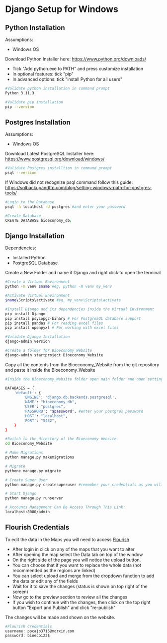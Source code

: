 
# Django Setup for Windows
## Python Installation

Assumptions:
- Windows OS

Download Python Installer here: https://www.python.org/downloads/
- Tick "Add python.exe to PATH" and press customize installation
- In optional features: tick "pip"
- In advanced options: tick "install Python for all users"


```bash
#Validate python installation in command prompt
Python 3.11.3

#Validate pip installation
pip --version
```

## Postgres Installation

Assumptions:
- Windows OS

Download Latest PostgreSQL Installer here: https://www.postgresql.org/download/windows/

```bash
#Validate Postgres installtion in command prompt
psql --version
```
If Windows did not recognize psql command follow this guide: https://sqlbackupandftp.com/blog/setting-windows-path-for-postgres-tools/

```bash
#Login to the Database
psql -h localhost -U postgres #and enter your password

#Create Database
CREATE DATABASE bioeconomy_db;
```

## Django Installation

Dependencies:
- Installed Python
- PostgreSQL Database

Create a New Folder and name it Django and right click to open the terminal
```bash
#Create a Virtual Environment
python -m venv $name #eg. python -m venv my_venv

#Activate Virtual Environment
$name\Scripts\activate #eg. my_venv\Scripts\activate

#Install Django and its dependencies inside the Virtual Environment
pip install Django 
pip install psycopg2-binary # For PostgreSQL database support
pip install pandas # For reading excel files
pip install openpyxl # For working with excel files

#Validate Django Installation
django-admin version

#Create a folder for Bioeconomy Website
django-admin startproject Bioeconomy_Website
```

Copy all the contents from the Bioeconomy_Website from the git repository and paste it inside the Bioeconomy_Website

```bash
#Inside the Bioeconomy_Website folder open main folder and open settings.py and find the Django Database Settings

DATABASES = {
    'default': {
        'ENGINE': 'django.db.backends.postgresql',
        'NAME': "bioeconomy_db",
        'USER': "postgres",
        'PASSWORD': "$password", #enter your postgres password
        'HOST': "localhost",
        'PORT': "5432",
    }
}

#Switch to the directory of the Bioeconomy Website
cd Bioeconomy_Website

# Make Migrations
python manage.py makemigrations

# Migrate
pythone manage.py migrate

# Create Super User
python manage.py createsuperuser #remember your credentials as you will be using it to access the accounts management

# Start Django
python manage.py runserver

# Accounts Management Can Be Access Through This Link:
localhost:8000/admin
```

## Flourish Credentials

To edit the data in the Maps you will need to access [Flourish](https://app.flourish.studio/login?redirect=true)
- After login in click on any of the maps that you want to alter 
- After opening the map select the Data tab on top of the window 
- On the  right side of the page you will notice the upload button. 
- You can choose that if you want to replace the whole data (not recommended as the regions are linked)
- You can select upload and merge from the dropdown function to add the data or edit any of the fields
- Wait for it to save the changes (status is shown on top right of the screen)
- Now go to the preview section to review all the changes 
- If you wish to continue with the changes, then click on the top right button "Export and Publish" and click "re-publish"

The changes will be made and shown on the website.

```bash
#Flourish Credentials
username: pocajo3715@morxin.com
password: bioeco123$
```
